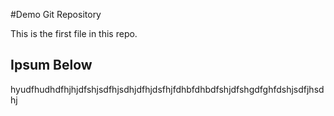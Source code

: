 #Demo Git Repository

This is the first file in this repo.

## Ipsum Below

hyudfhudhdfhjhjdfshjsdfhjsdhjdfhjdsfhjfdhbfdhbdfshjdfshgdfghfdshjsdfjhsdhj